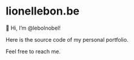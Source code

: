 # lionellebon.be

👋 Hi, I’m @lebolnobel!

Here is the source code of my personal portfolio.

Feel free to reach me.
